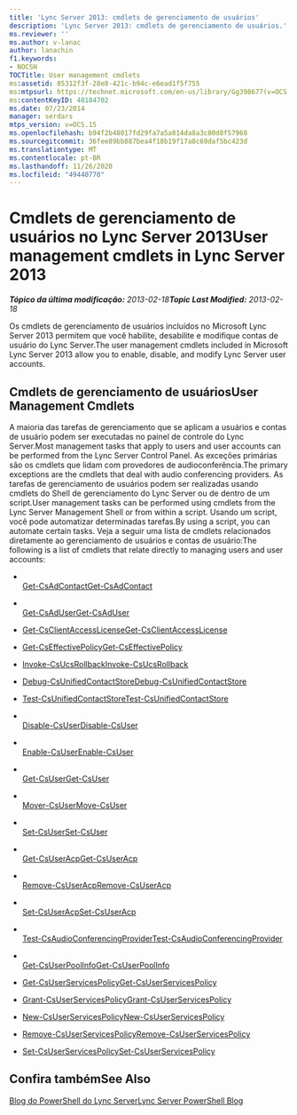 ```yaml
---
title: 'Lync Server 2013: cmdlets de gerenciamento de usuários'
description: 'Lync Server 2013: cmdlets de gerenciamento de usuários.'
ms.reviewer: ''
ms.author: v-lanac
author: lanachin
f1.keywords:
- NOCSH
TOCTitle: User management cmdlets
ms:assetid: 85312f3f-28e8-421c-b94c-e6ead1f5f755
ms:mtpsurl: https://technet.microsoft.com/en-us/library/Gg398677(v=OCS.15)
ms:contentKeyID: 48184702
ms.date: 07/23/2014
manager: serdars
mtps_version: v=OCS.15
ms.openlocfilehash: b94f2b48017fd29fa7a5a814da8a3c80d8f57968
ms.sourcegitcommit: 36fee89bb887bea4f18b19f17a8c69daf5bc423d
ms.translationtype: MT
ms.contentlocale: pt-BR
ms.lasthandoff: 11/26/2020
ms.locfileid: "49440770"
---
```

# <a name="user-management-cmdlets-in-lync-server-2013"></a><span data-ttu-id="2771d-103">Cmdlets de gerenciamento de usuários no Lync Server 2013</span><span class="sxs-lookup"><span data-stu-id="2771d-103">User management cmdlets in Lync Server 2013</span></span>

<div data-xmlns="http://www.w3.org/1999/xhtml">

<div class="topic" data-xmlns="http://www.w3.org/1999/xhtml" data-msxsl="urn:schemas-microsoft-com:xslt" data-cs="https://msdn.microsoft.com/">

<div data-asp="https://msdn2.microsoft.com/asp">



</div>

<div id="mainSection">

<div id="mainBody"><span data-ttu-id="2771d-104">

<span> </span></span><span class="sxs-lookup"><span data-stu-id="2771d-104">

<span> </span></span></span>

<span data-ttu-id="2771d-105">_**Tópico da última modificação:** 2013-02-18_</span><span class="sxs-lookup"><span data-stu-id="2771d-105">_**Topic Last Modified:** 2013-02-18_</span></span>

<span data-ttu-id="2771d-106">Os cmdlets de gerenciamento de usuários incluídos no Microsoft Lync Server 2013 permitem que você habilite, desabilite e modifique contas de usuário do Lync Server.</span><span class="sxs-lookup"><span data-stu-id="2771d-106">The user management cmdlets included in Microsoft Lync Server 2013 allow you to enable, disable, and modify Lync Server user accounts.</span></span>

<div>

## <a name="user-management-cmdlets"></a><span data-ttu-id="2771d-107">Cmdlets de gerenciamento de usuários</span><span class="sxs-lookup"><span data-stu-id="2771d-107">User Management Cmdlets</span></span>

<span data-ttu-id="2771d-108">A maioria das tarefas de gerenciamento que se aplicam a usuários e contas de usuário podem ser executadas no painel de controle do Lync Server.</span><span class="sxs-lookup"><span data-stu-id="2771d-108">Most management tasks that apply to users and user accounts can be performed from the Lync Server Control Panel.</span></span> <span data-ttu-id="2771d-109">As exceções primárias são os cmdlets que lidam com provedores de audioconferência.</span><span class="sxs-lookup"><span data-stu-id="2771d-109">The primary exceptions are the cmdlets that deal with audio conferencing providers.</span></span> <span data-ttu-id="2771d-110">As tarefas de gerenciamento de usuários podem ser realizadas usando cmdlets do Shell de gerenciamento do Lync Server ou de dentro de um script.</span><span class="sxs-lookup"><span data-stu-id="2771d-110">User management tasks can be performed using cmdlets from the Lync Server Management Shell or from within a script.</span></span> <span data-ttu-id="2771d-111">Usando um script, você pode automatizar determinadas tarefas.</span><span class="sxs-lookup"><span data-stu-id="2771d-111">By using a script, you can automate certain tasks.</span></span> <span data-ttu-id="2771d-112">Veja a seguir uma lista de cmdlets relacionados diretamente ao gerenciamento de usuários e contas de usuário:</span><span class="sxs-lookup"><span data-stu-id="2771d-112">The following is a list of cmdlets that relate directly to managing users and user accounts:</span></span>

  - <span></span>  
    [<span data-ttu-id="2771d-113">Get-CsAdContact</span><span class="sxs-lookup"><span data-stu-id="2771d-113">Get-CsAdContact</span></span>](https://docs.microsoft.com/powershell/module/skype/Get-CsAdContact)

<!-- end list -->

  - <span></span>  
    [<span data-ttu-id="2771d-114">Get-CsAdUser</span><span class="sxs-lookup"><span data-stu-id="2771d-114">Get-CsAdUser</span></span>](https://docs.microsoft.com/powershell/module/skype/Get-CsAdUser)

<!-- end list -->

  - [<span data-ttu-id="2771d-115">Get-CsClientAccessLicense</span><span class="sxs-lookup"><span data-stu-id="2771d-115">Get-CsClientAccessLicense</span></span>](https://docs.microsoft.com/powershell/module/skype/Get-CsClientAccessLicense)

<!-- end list -->

  - [<span data-ttu-id="2771d-116">Get-CsEffectivePolicy</span><span class="sxs-lookup"><span data-stu-id="2771d-116">Get-CsEffectivePolicy</span></span>](https://docs.microsoft.com/powershell/module/skype/Get-CsEffectivePolicy)

<!-- end list -->

  - [<span data-ttu-id="2771d-117">Invoke-CsUcsRollback</span><span class="sxs-lookup"><span data-stu-id="2771d-117">Invoke-CsUcsRollback</span></span>](https://docs.microsoft.com/powershell/module/skype/Invoke-CsUcsRollback)

<!-- end list -->

  - [<span data-ttu-id="2771d-118">Debug-CsUnifiedContactStore</span><span class="sxs-lookup"><span data-stu-id="2771d-118">Debug-CsUnifiedContactStore</span></span>](https://docs.microsoft.com/powershell/module/skype/Debug-CsUnifiedContactStore)

  - [<span data-ttu-id="2771d-119">Test-CsUnifiedContactStore</span><span class="sxs-lookup"><span data-stu-id="2771d-119">Test-CsUnifiedContactStore</span></span>](https://docs.microsoft.com/powershell/module/skype/Test-CsUnifiedContactStore)

<!-- end list -->

  - <span></span>  
    [<span data-ttu-id="2771d-120">Disable-CsUser</span><span class="sxs-lookup"><span data-stu-id="2771d-120">Disable-CsUser</span></span>](https://docs.microsoft.com/powershell/module/skype/Disable-CsUser)

  - <span></span>  
    [<span data-ttu-id="2771d-121">Enable-CsUser</span><span class="sxs-lookup"><span data-stu-id="2771d-121">Enable-CsUser</span></span>](https://docs.microsoft.com/powershell/module/skype/Enable-CsUser)

  - <span></span>  
    [<span data-ttu-id="2771d-122">Get-CsUser</span><span class="sxs-lookup"><span data-stu-id="2771d-122">Get-CsUser</span></span>](https://docs.microsoft.com/powershell/module/skype/Get-CsUser)

  - <span></span>  
    [<span data-ttu-id="2771d-123">Mover-CsUser</span><span class="sxs-lookup"><span data-stu-id="2771d-123">Move-CsUser</span></span>](https://docs.microsoft.com/powershell/module/skype/Move-CsUser)

  - <span></span>  
    [<span data-ttu-id="2771d-124">Set-CsUser</span><span class="sxs-lookup"><span data-stu-id="2771d-124">Set-CsUser</span></span>](https://docs.microsoft.com/powershell/module/skype/Set-CsUser)

<!-- end list -->

  - <span></span>  
    [<span data-ttu-id="2771d-125">Get-CsUserAcp</span><span class="sxs-lookup"><span data-stu-id="2771d-125">Get-CsUserAcp</span></span>](https://docs.microsoft.com/powershell/module/skype/Get-CsUserAcp)

  - <span></span>  
    [<span data-ttu-id="2771d-126">Remove-CsUserAcp</span><span class="sxs-lookup"><span data-stu-id="2771d-126">Remove-CsUserAcp</span></span>](https://docs.microsoft.com/powershell/module/skype/Remove-CsUserAcp)

  - <span></span>  
    [<span data-ttu-id="2771d-127">Set-CsUserAcp</span><span class="sxs-lookup"><span data-stu-id="2771d-127">Set-CsUserAcp</span></span>](https://docs.microsoft.com/powershell/module/skype/Set-CsUserAcp)

  - <span></span>  
    [<span data-ttu-id="2771d-128">Test-CsAudioConferencingProvider</span><span class="sxs-lookup"><span data-stu-id="2771d-128">Test-CsAudioConferencingProvider</span></span>](https://docs.microsoft.com/powershell/module/skype/Test-CsAudioConferencingProvider)

<!-- end list -->

  - <span></span>  
    [<span data-ttu-id="2771d-129">Get-CsUserPoolInfo</span><span class="sxs-lookup"><span data-stu-id="2771d-129">Get-CsUserPoolInfo</span></span>](https://docs.microsoft.com/powershell/module/skype/Get-CsUserPoolInfo)

<!-- end list -->

  - [<span data-ttu-id="2771d-130">Get-CsUserServicesPolicy</span><span class="sxs-lookup"><span data-stu-id="2771d-130">Get-CsUserServicesPolicy</span></span>](https://docs.microsoft.com/powershell/module/skype/Get-CsUserServicesPolicy)

  - [<span data-ttu-id="2771d-131">Grant-CsUserServicesPolicy</span><span class="sxs-lookup"><span data-stu-id="2771d-131">Grant-CsUserServicesPolicy</span></span>](https://docs.microsoft.com/powershell/module/skype/Grant-CsUserServicesPolicy)

  - [<span data-ttu-id="2771d-132">New-CsUserServicesPolicy</span><span class="sxs-lookup"><span data-stu-id="2771d-132">New-CsUserServicesPolicy</span></span>](https://docs.microsoft.com/powershell/module/skype/New-CsUserServicesPolicy)

  - [<span data-ttu-id="2771d-133">Remove-CsUserServicesPolicy</span><span class="sxs-lookup"><span data-stu-id="2771d-133">Remove-CsUserServicesPolicy</span></span>](https://docs.microsoft.com/powershell/module/skype/Remove-CsUserServicesPolicy)

  - [<span data-ttu-id="2771d-134">Set-CsUserServicesPolicy</span><span class="sxs-lookup"><span data-stu-id="2771d-134">Set-CsUserServicesPolicy</span></span>](https://docs.microsoft.com/powershell/module/skype/Set-CsUserServicesPolicy)

</div>

<div>

## <a name="see-also"></a><span data-ttu-id="2771d-135">Confira também</span><span class="sxs-lookup"><span data-stu-id="2771d-135">See Also</span></span>


[<span data-ttu-id="2771d-136">Blog do PowerShell do Lync Server</span><span class="sxs-lookup"><span data-stu-id="2771d-136">Lync Server PowerShell Blog</span></span>](https://go.microsoft.com/fwlink/p/?linkid=203150)  
  

<span data-ttu-id="2771d-137"></div>

</div>

<span> </span>

</div>

</div>

</span><span class="sxs-lookup"><span data-stu-id="2771d-137"></div>

</div>

<span> </span>

</div>

</div>

</span></span></div>

